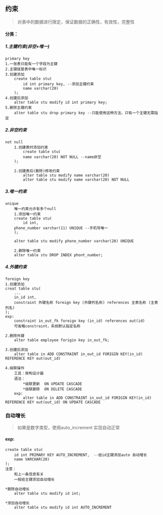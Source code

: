 ## 约束
> 对表中的数据进行限定，保证数据的正确性，有效性，完整性

#### 分类：
##### 1.主键约束(非空+唯一)
    primary key
    1.一张表只能有一个字段为主键
    2.主键就是表中唯一标识
    3.创建添加
        create table stu(
            id int primary key, --添加主键约束
            name varchar(20)
        );
    4.创建后添加
        alter table stu modify id int primary key;
    5.删除主键约束
        alter table stu drop primary key --只能使用这种方法，只有一个主键无需指定
    
        
##### 2.非空约束
    not null
        1.创建表时添加约束
            create table stu(
            name varchar(20) NOT NULL --name非空
        );
        
        2.创建表后(删除)修改约束
            alter table stu modify name varchar(20)
            alter table stu modify name varchar(20) NOT NULL
        
        
##### 3.唯一约束
    unique
        唯一约束允许有多个null
        1.添加唯一约束
        create table stu(
            id int,
        phone_number varchar(11) UNIQUE --手机号唯一
        );
        
        alter table stu modify phone_number varchar(20) UNIQUE
        
        2.删除唯一约束
        alter table stu DROP INDEX phont_number;
    
        
        
##### 4.外键约束
    foreign key
    1.创建添加
    creat table stu(
        ...
        in_id int,
        constraint 外键名称 foreign key (外键列名称) references 主表名称 (主表列名)
    );
    exp:
        constraint in_out_fk foreign key (in_id) references out(id)
        可省略constraint，系统默认指定名称
        
    2.删除外键
        alter table employee forigin key in_out_fk;
    
    3.创建后添加
        alter table in ADD CONSTRAINT in_out_id FORIGIN KEY(in_id) REFERENCE KEY out(out_id)
    
    4.级联操作
        工具：架构设计器
        语法：
            *级联更新  ON UPDATE CASCADE
            *级联删除  ON DELETE CASCADE
        exp:
            alter table in ADD CONSTRAINT in_out_id FORIGIN KEY(in_id) REFERENCE KEY out(out_id) ON UPDATE CASCADE
            
    
    
### 自动增长
> 如果是数字类型，使用auto_increment 实现自动正常
#### exp:
    create table stu(
        id int PRIMARY KEY AUTO_INCREMENT,  --给id主键添加auto 自动增长
        name VARCHAR(20)
    );
    注意：
        和上一条信息有关
        一般给主键添加自动增长
    
    *删除自动增长
        alter table stu modify id int;
    
    *添加自动增长
        alter table stu modify id int AUTO_INCREMENT
    
    
    